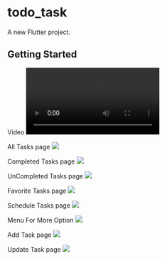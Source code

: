 # todo_task

A new Flutter project.

## Getting Started


Video
![](assets/Screens/video.mp4)

All Tasks page
![](assets/Screens/all.jpeg)

Completed Tasks page
![](assets/Screens/completed.jpeg)

UnCompleted Tasks page
![](assets/Screens/uncompleted.jpeg)

Favorite Tasks page
![](assets/Screens/favorite.jpeg)

Schedule Tasks page
![](assets/Screens/schedule.jpeg)

Menu For More Option
![](assets/Screens/menu.jpeg)

Add Task page
![](assets/Screens/add.jpeg)

Update Task page
![](assets/Screens/update.jpeg)

